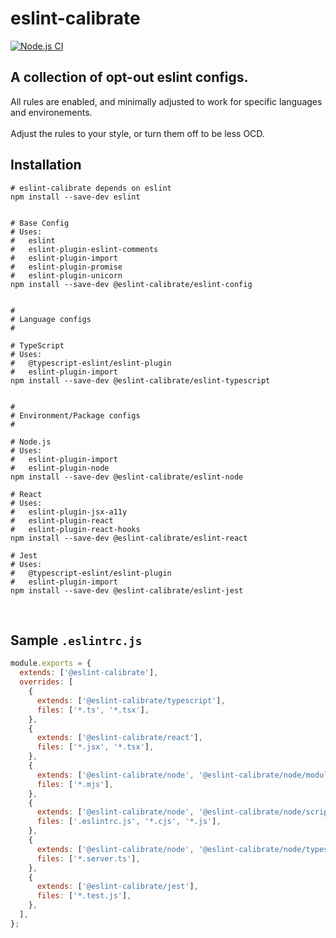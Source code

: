# eslint-calibrate

[![Node.js CI](https://github.com/jgeschwendt/eslint-calibrate/actions/workflows/node.yml/badge.svg)](https://github.com/jgeschwendt/eslint-calibrate/actions/workflows/node.yml)

## A collection of opt-out eslint configs.

All rules are enabled, and minimally adjusted to work for specific languages and environements.
<br/>
<br/>
Adjust the rules to your style, or turn them off to be less OCD.
<br/>

## Installation

```shell
# eslint-calibrate depends on eslint
npm install --save-dev eslint


# Base Config
# Uses:
#   eslint
#   eslint-plugin-eslint-comments
#   eslint-plugin-import
#   eslint-plugin-promise
#   eslint-plugin-unicorn
npm install --save-dev @eslint-calibrate/eslint-config


#
# Language configs
#

# TypeScript
# Uses:
#   @typescript-eslint/eslint-plugin
#   eslint-plugin-import
npm install --save-dev @eslint-calibrate/eslint-typescript


#
# Environment/Package configs
#

# Node.js
# Uses:
#   eslint-plugin-import
#   eslint-plugin-node
npm install --save-dev @eslint-calibrate/eslint-node

# React
# Uses:
#   eslint-plugin-jsx-a11y
#   eslint-plugin-react
#   eslint-plugin-react-hooks
npm install --save-dev @eslint-calibrate/eslint-react

# Jest
# Uses:
#   @typescript-eslint/eslint-plugin
#   eslint-plugin-import
npm install --save-dev @eslint-calibrate/eslint-jest
```

<br/>

## Sample `.eslintrc.js`

```javascript
module.exports = {
  extends: ['@eslint-calibrate'],
  overrides: [
    {
      extends: ['@eslint-calibrate/typescript'],
      files: ['*.ts', '*.tsx'],
    },
    {
      extends: ['@eslint-calibrate/react'],
      files: ['*.jsx', '*.tsx'],
    },
    {
      extends: ['@eslint-calibrate/node', '@eslint-calibrate/node/module'],
      files: ['*.mjs'],
    },
    {
      extends: ['@eslint-calibrate/node', '@eslint-calibrate/node/script'],
      files: ['.eslintrc.js', '*.cjs', '*.js'],
    },
    {
      extends: ['@eslint-calibrate/node', '@eslint-calibrate/node/typescript'],
      files: ['*.server.ts'],
    },
    {
      extends: ['@eslint-calibrate/jest'],
      files: ['*.test.js'],
    },
  ],
};
```
